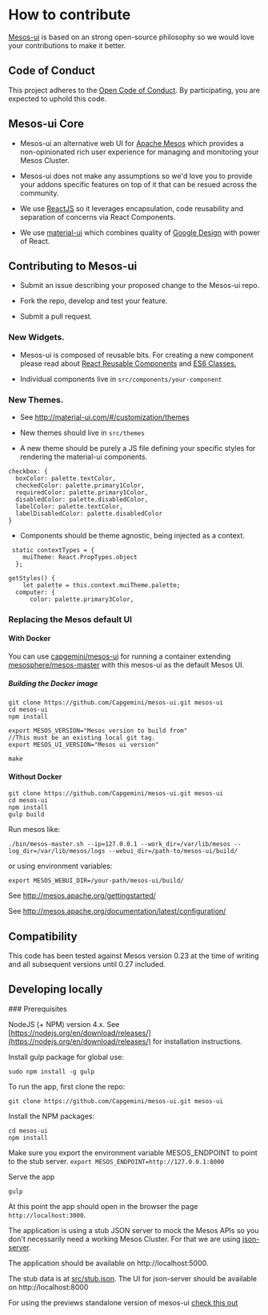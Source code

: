 How to contribute
=================

[Mesos-ui](https://github.com/Capgemini/mesos-ui) is based on an strong open-source philosophy so we would love your contributions to make it better.


## Code of Conduct

This project adheres to the [Open Code of Conduct](http://todogroup.org/opencodeofconduct/#mesos-ui/digitaldevops.uk@capgemini.com). By participating, you are expected to uphold this code.

## Mesos-ui Core

* Mesos-ui an alternative web UI for [Apache Mesos](http://mesos.apache.org/) which provides a non-opinionated rich user experience for managing and monitoring your Mesos Cluster.

* Mesos-ui does not make any assumptions so we'd love you to provide your addons specific features on top of it that can be resued across the community.

* We use [ReactJS](https://facebook.github.io/react/index.html) so it leverages encapsulation, code reusability and separation of concerns via React Components.

* We use [material-ui](http://material-ui.com/) which combines quality of [Google Design](https://design.google.com) with power of React.


## Contributing to Mesos-ui

* Submit an issue describing your proposed change to the Mesos-ui repo.

* Fork the repo, develop and test your feature.

* Submit a pull request.

### New Widgets.

* Mesos-ui is composed of reusable bits. For creating a new component please read about [React Reusable Components](https://facebook.github.io/react/docs/why-react.html) and [ES6 Classes.](https://facebook.github.io/react/docs/reusable-components.html#es6-classes)

* Individual components live in ```src/components/your-component```

### New Themes.

* See http://material-ui.com/#/customization/themes

* New themes should live in ```src/themes```

* A new theme should be purely a JS file defining your specific styles for rendering the material-ui components.

```
checkbox: {
  boxColor: palette.textColor,
  checkedColor: palette.primary1Color,
  requiredColor: palette.primary1Color,
  disabledColor: palette.disabledColor,
  labelColor: palette.textColor,
  labelDisabledColor: palette.disabledColor
}
```

* Components should be theme agnostic, being injected as a context.

```
 static contextTypes = {
    muiTheme: React.PropTypes.object
  };

getStyles() {
    let palette = this.context.muiTheme.palette;
  computer: {
      color: palette.primary3Color,
```

### Replacing the Mesos default UI

#### With Docker

You can use [capgemini/mesos-ui](https://hub.docker.com/r/capgemini/mesos-ui/) for running a container extending [mesosphere/mesos-master](https://hub.docker.com/r/mesosphere/mesos-master/) with this mesos-ui as the default Mesos UI.

##### Building the Docker image

```
git clone https://github.com/Capgemini/mesos-ui.git mesos-ui
cd mesos-ui
npm install

export MESOS_VERSION="Mesos version to build from"
//This must be an existing local git tag.
export MESOS_UI_VERSION="Mesos ui version"

make
```

#### Without Docker

```
git clone https://github.com/Capgemini/mesos-ui.git mesos-ui
cd mesos-ui
npm install
gulp build
```

Run mesos like:

```./bin/mesos-master.sh --ip=127.0.0.1 --work_dir=/var/lib/mesos --log_dir=/var/lib/mesos/logs --webui_dir=/path-to/mesos-ui/build/```

or using environment variables:

```export MESOS_WEBUI_DIR=/your-path/mesos-ui/build/```

See http://mesos.apache.org/gettingstarted/

See http://mesos.apache.org/documentation/latest/configuration/

## Compatibility

This code has been tested against Mesos version 0.23 at the time of writing and all subsequent versions until 0.27 included.

## Developing locally

### Prerequisites

NodeJS (+ NPM) version 4.x. See [https://nodejs.org/en/download/releases/](https://nodejs.org/en/download/releases/) for installation instructions.

Install gulp package for global use:

```
sudo npm install -g gulp
```

To run the app, first clone the repo:

```
git clone https://github.com/Capgemini/mesos-ui.git mesos-ui
```

Install the NPM packages:

```
cd mesos-ui
npm install
```
Make sure you export the environment variable MESOS_ENDPOINT to point to the stub server.
```export MESOS_ENDPOINT=http://127.0.0.1:8000``` 

Serve the app

```
gulp
```

At this point the app should open in the browser the page `http://localhost:3000`.

The application is using a stub JSON server to mock the Mesos APIs
so you don't necessarily need a working Mesos Cluster. For that we are using
[json-server](https://github.com/typicode/json-server).

The application should be available on http://localhost:5000.

The stub data is at [src/stub.json](https://github.com/Capgemini/mesos-ui/blob/master/src/stub.json). The UI for json-server should be available on http://localhost:8000

For using the previews standalone version of mesos-ui [check this out](https://github.com/Capgemini/mesos-ui/tree/0.1.1)

